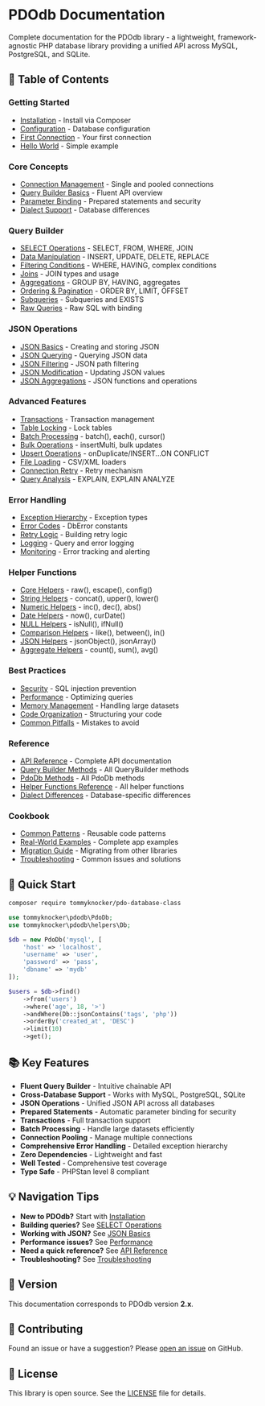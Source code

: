 # PDOdb Documentation

Complete documentation for the PDOdb library - a lightweight, framework-agnostic PHP database library providing a unified API across MySQL, PostgreSQL, and SQLite.

## 📖 Table of Contents

### Getting Started
- [Installation](01-getting-started/installation.md) - Install via Composer
- [Configuration](01-getting-started/configuration.md) - Database configuration
- [First Connection](01-getting-started/first-connection.md) - Your first connection
- [Hello World](01-getting-started/hello-world.md) - Simple example

### Core Concepts
- [Connection Management](02-core-concepts/connection-management.md) - Single and pooled connections
- [Query Builder Basics](02-core-concepts/query-builder-basics.md) - Fluent API overview
- [Parameter Binding](02-core-concepts/parameter-binding.md) - Prepared statements and security
- [Dialect Support](02-core-concepts/dialect-support.md) - Database differences

### Query Builder
- [SELECT Operations](03-query-builder/select-operations.md) - SELECT, FROM, WHERE, JOIN
- [Data Manipulation](03-query-builder/data-manipulation.md) - INSERT, UPDATE, DELETE, REPLACE
- [Filtering Conditions](03-query-builder/filtering-conditions.md) - WHERE, HAVING, complex conditions
- [Joins](03-query-builder/joins.md) - JOIN types and usage
- [Aggregations](03-query-builder/aggregations.md) - GROUP BY, HAVING, aggregates
- [Ordering & Pagination](03-query-builder/ordering-pagination.md) - ORDER BY, LIMIT, OFFSET
- [Subqueries](03-query-builder/subqueries.md) - Subqueries and EXISTS
- [Raw Queries](03-query-builder/raw-queries.md) - Raw SQL with binding

### JSON Operations
- [JSON Basics](04-json-operations/json-basics.md) - Creating and storing JSON
- [JSON Querying](04-json-operations/json-querying.md) - Querying JSON data
- [JSON Filtering](04-json-operations/json-filtering.md) - JSON path filtering
- [JSON Modification](04-json-operations/json-modification.md) - Updating JSON values
- [JSON Aggregations](04-json-operations/json-aggregations.md) - JSON functions and operations

### Advanced Features
- [Transactions](05-advanced-features/transactions.md) - Transaction management
- [Table Locking](05-advanced-features/table-locking.md) - Lock tables
- [Batch Processing](05-advanced-features/batch-processing.md) - batch(), each(), cursor()
- [Bulk Operations](05-advanced-features/bulk-operations.md) - insertMulti, bulk updates
- [Upsert Operations](05-advanced-features/upsert-operations.md) - onDuplicate/INSERT...ON CONFLICT
- [File Loading](05-advanced-features/file-loading.md) - CSV/XML loaders
- [Connection Retry](05-advanced-features/connection-retry.md) - Retry mechanism
- [Query Analysis](05-advanced-features/query-analysis.md) - EXPLAIN, EXPLAIN ANALYZE

### Error Handling
- [Exception Hierarchy](06-error-handling/exception-hierarchy.md) - Exception types
- [Error Codes](06-error-handling/error-codes.md) - DbError constants
- [Retry Logic](06-error-handling/retry-logic.md) - Building retry logic
- [Logging](06-error-handling/logging.md) - Query and error logging
- [Monitoring](06-error-handling/monitoring.md) - Error tracking and alerting

### Helper Functions
- [Core Helpers](07-helper-functions/core-helpers.md) - raw(), escape(), config()
- [String Helpers](07-helper-functions/string-helpers.md) - concat(), upper(), lower()
- [Numeric Helpers](07-helper-functions/numeric-helpers.md) - inc(), dec(), abs()
- [Date Helpers](07-helper-functions/date-helpers.md) - now(), curDate()
- [NULL Helpers](07-helper-functions/null-helpers.md) - isNull(), ifNull()
- [Comparison Helpers](07-helper-functions/comparison-helpers.md) - like(), between(), in()
- [JSON Helpers](07-helper-functions/json-helpers.md) - jsonObject(), jsonArray()
- [Aggregate Helpers](07-helper-functions/aggregate-helpers.md) - count(), sum(), avg()

### Best Practices
- [Security](08-best-practices/security.md) - SQL injection prevention
- [Performance](08-best-practices/performance.md) - Optimizing queries
- [Memory Management](08-best-practices/memory-management.md) - Handling large datasets
- [Code Organization](08-best-practices/code-organization.md) - Structuring your code
- [Common Pitfalls](08-best-practices/common-pitfalls.md) - Mistakes to avoid

### Reference
- [API Reference](09-reference/api-reference.md) - Complete API documentation
- [Query Builder Methods](09-reference/query-builder-methods.md) - All QueryBuilder methods
- [PdoDb Methods](09-reference/pdo-db-methods.md) - All PdoDb methods
- [Helper Functions Reference](09-reference/helper-functions-reference.md) - All helper functions
- [Dialect Differences](09-reference/dialect-differences.md) - Database-specific differences

### Cookbook
- [Common Patterns](10-cookbook/common-patterns.md) - Reusable code patterns
- [Real-World Examples](10-cookbook/real-world-examples.md) - Complete app examples
- [Migration Guide](10-cookbook/migration-guide.md) - Migrating from other libraries
- [Troubleshooting](10-cookbook/troubleshooting.md) - Common issues and solutions

## 🚀 Quick Start

```bash
composer require tommyknocker/pdo-database-class
```

```php
use tommyknocker\pdodb\PdoDb;
use tommyknocker\pdodb\helpers\Db;

$db = new PdoDb('mysql', [
    'host' => 'localhost',
    'username' => 'user',
    'password' => 'pass',
    'dbname' => 'mydb'
]);

$users = $db->find()
    ->from('users')
    ->where('age', 18, '>')
    ->andWhere(Db::jsonContains('tags', 'php'))
    ->orderBy('created_at', 'DESC')
    ->limit(10)
    ->get();
```

## 📚 Key Features

- **Fluent Query Builder** - Intuitive chainable API
- **Cross-Database Support** - Works with MySQL, PostgreSQL, SQLite
- **JSON Operations** - Unified JSON API across all databases
- **Prepared Statements** - Automatic parameter binding for security
- **Transactions** - Full transaction support
- **Batch Processing** - Handle large datasets efficiently
- **Connection Pooling** - Manage multiple connections
- **Comprehensive Error Handling** - Detailed exception hierarchy
- **Zero Dependencies** - Lightweight and fast
- **Well Tested** - Comprehensive test coverage
- **Type Safe** - PHPStan level 8 compliant

## 💡 Navigation Tips

- **New to PDOdb?** Start with [Installation](01-getting-started/installation.md)
- **Building queries?** See [SELECT Operations](03-query-builder/select-operations.md)
- **Working with JSON?** See [JSON Basics](04-json-operations/json-basics.md)
- **Performance issues?** See [Performance](08-best-practices/performance.md)
- **Need a quick reference?** See [API Reference](09-reference/api-reference.md)
- **Troubleshooting?** See [Troubleshooting](10-cookbook/troubleshooting.md)

## 📖 Version

This documentation corresponds to PDOdb version **2.x**.

## 🤝 Contributing

Found an issue or have a suggestion? Please [open an issue](https://github.com/tommyknocker/pdo-database-class/issues) on GitHub.

## 📄 License

This library is open source. See the [LICENSE](../LICENSE) file for details.

